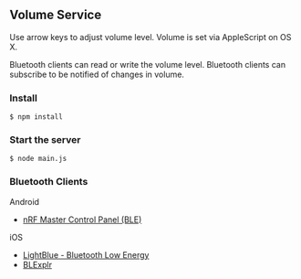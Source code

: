 ## Volume Service

Use arrow keys to adjust volume level. Volume is set via AppleScript on OS X.

Bluetooth clients can read or write the volume level. Bluetooth clients can subscribe to be notified of changes in volume.

### Install

    $ npm install

### Start the server

    $ node main.js

### Bluetooth Clients

Android

  * [nRF Master Control Panel (BLE)](https://play.google.com/store/apps/details?id=no.nordicsemi.android.mcp)

iOS

  * [LightBlue - Bluetooth Low Energy](https://itunes.apple.com/us/app/lightblue-bluetooth-low-energy/id557428110?mt=8)
  * [BLExplr](https://itunes.apple.com/us/app/blexplr/id524018027?mt=8)
